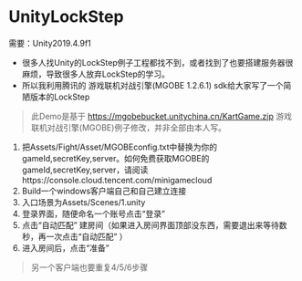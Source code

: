 # UnityLockStep
需要：Unity2019.4.9f1
- 很多人找Unity的LockStep例子工程都找不到，或者找到了也要搭建服务器很麻烦，导致很多人放弃LockStep的学习。
- 所以我利用腾讯的 游戏联机对战引擎(MGOBE 1.2.6.1) sdk给大家写了一个简陋版本的LockStep
> 此Demo是基于 https://mgobebucket.unitychina.cn/KartGame.zip 游戏联机对战引擎(MGOBE)例子修改，并非全部由本人写。
1. 把Assets/Fight/Asset/MGOBEconfig.txt中替换为你的gameId,secretKey,server。如何免费获取MGOBE的gameId,secretKey,server，请阅读https://console.cloud.tencent.com/minigamecloud
2. Build一个windows客户端自己和自己建立连接
3. 入口场景为Assets/Scenes/1.unity
4. 登录界面，随便命名一个账号点击“登录”
5. 点击“自动匹配” 建房间（如果进入房间界面顶部没东西，需要退出来等待数秒，再一次点击“自动匹配” ）
6. 进入房间后，点击“准备”
> 另一个客户端也要重复4/5/6步骤

